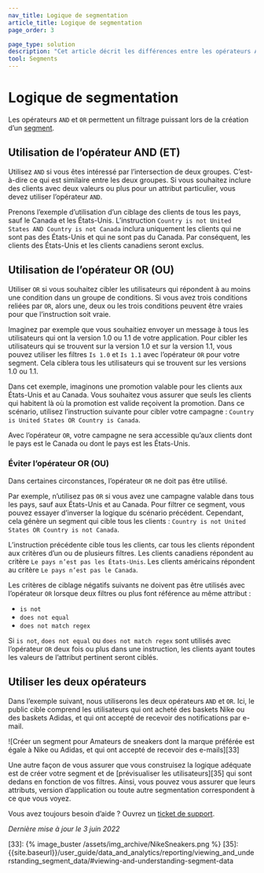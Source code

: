 ```yaml
---
nav_title: Logique de segmentation
article_title: Logique de segmentation 
page_order: 3

page_type: solution
description: "Cet article décrit les différences entre les opérateurs AND et OR (ET et OU) et la façon dont vous pouvez les utiliser pour construire des segments puissants."
tool: Segments
---
```


# Logique de segmentation 

Les opérateurs `AND` et `OR` permettent un filtrage puissant lors de la création d’un [segment]({{site.baseurl}}/user_guide/engagement_tools/segments/creating_a_segment/). 

## Utilisation de l’opérateur AND (ET)

Utilisez `AND` si vous êtes intéressé par l’intersection de deux groupes. C’est-à-dire ce qui est similaire entre les deux groupes. Si vous souhaitez inclure des clients avec deux valeurs ou plus pour un attribut particulier, vous devez utiliser l’opérateur `AND`. 

Prenons l’exemple d’utilisation d’un ciblage des clients de tous les pays, sauf le Canada et les États-Unis. L’instruction `Country is not United States AND Country is not Canada` inclura uniquement les clients qui ne sont pas des États-Unis et qui ne sont pas du Canada. Par conséquent, les clients des États-Unis et les clients canadiens seront exclus.

## Utilisation de l’opérateur OR (OU)

Utiliser `OR` si vous souhaitez cibler les utilisateurs qui répondent à au moins une condition dans un groupe de conditions. Si vous avez trois conditions reliées par `OR`, alors une, deux ou les trois conditions peuvent être vraies pour que l’instruction soit vraie.

Imaginez par exemple que vous souhaitiez envoyer un message à tous les utilisateurs qui ont la version 1.0 ou 1.1 de votre application. Pour cibler les utilisateurs qui se trouvent sur la version 1.0 et sur la version 1.1, vous pouvez utiliser les filtres `Is 1.0` et `Is 1.1` avec l’opérateur `OR` pour votre segment. Cela ciblera tous les utilisateurs qui se trouvent sur les versions 1.0 ou 1.1.

Dans cet exemple, imaginons une promotion valable pour les clients aux États-Unis et au Canada. Vous souhaitez vous assurer que seuls les clients qui habitent là où la promotion est valide reçoivent la promotion. Dans ce scénario, utilisez l’instruction suivante pour cibler votre campagne : `Country is United States OR Country is Canada`.

Avec l’opérateur `OR`, votre campagne ne sera accessible qu’aux clients dont le pays est le Canada ou dont le pays est les États-Unis.

### Éviter l’opérateur OR (OU)

Dans certaines circonstances, l’opérateur `OR` ne doit pas être utilisé. 

Par exemple, n’utilisez pas `OR` si vous avez une campagne valable dans tous les pays, sauf aux États-Unis et au Canada. Pour filtrer ce segment, vous pouvez essayer d’inverser la logique du scénario précédent. Cependant, cela génère un segment qui cible tous les clients : `Country is not United States OR Country is not Canada`.

L’instruction précédente cible tous les clients, car tous les clients répondent aux critères d’un ou de plusieurs filtres. Les clients canadiens répondent au critère `Le pays n’est pas les États-Unis`. Les clients américains répondent au critère `Le pays n’est pas le Canada`.

Les critères de ciblage négatifs suivants ne doivent pas être utilisés avec l’opérateur `OR` lorsque deux filtres ou plus font référence au même attribut :

- `is not`
- `does not equal`
- `does not match regex`

Si `is not`, `does not equal` ou `does not match regex` sont utilisés avec l’opérateur `OR` deux fois ou plus dans une instruction, les clients ayant toutes les valeurs de l’attribut pertinent seront ciblés.

## Utiliser les deux opérateurs

Dans l’exemple suivant, nous utiliserons les deux opérateurs `AND` et `OR`. Ici, le public cible comprend les utilisateurs qui ont acheté des baskets Nike ou des baskets Adidas, et qui ont accepté de recevoir des notifications par e-mail.

![Créer un segment pour Amateurs de sneakers dont la marque préférée est égale à Nike ou Adidas, et qui ont accepté de recevoir des e-mails][33]

Une autre façon de vous assurer que vous construisez la logique adéquate est de créer votre segment et de [prévisualiser les utilisateurs][35] qui sont dedans en fonction de vos filtres. Ainsi, vous pouvez vous assurer que leurs attributs, version d’application ou toute autre segmentation correspondent à ce que vous voyez.

Vous avez toujours besoin d’aide ? Ouvrez un [ticket de support]({{site.baseurl}}/braze_support/).

_Dernière mise à jour le 3 juin 2022_

[33]: {% image_buster /assets/img_archive/NikeSneakers.png %}
[35]: {{site.baseurl}}/user_guide/data_and_analytics/reporting/viewing_and_understanding_segment_data/#viewing-and-understanding-segment-data
